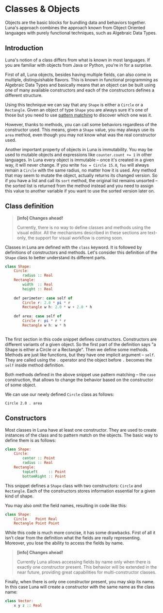 # Classes & Objects

Objects are the basic blocks for bundling data and behaviors together. Luna's approach combines the approach known from Object Oriented languages with purely functional techniques, such as Algebraic Data Types.

## Introduction

Luna's notion of a class differs from what is known in most languages. If you are familiar with objects from Java or Python, you're in for a surprise.

First of all, Luna objects, besides having multiple fields, can also come in multiple, distinguishable flavors. This is known in functional programming as Algebraic Data Types and basically means that an object can be built using one of many available constructors and each of the constructors defines a different structure.

Using this technique we can say that any `Shape` is either a `Circle` or a `Rectangle`. Given an object of type `Shape` you are always sure it's one of those but you need to use [pattern matching](constructors.md) to discover which one was it.

However, thanks to methods, you can call some behaviors regardless of the constructor used. This means, given a `Shape` value, you may always use its `area` method, even though you may not know what was the real constructor used.

Another important property of objects in Luna is immutability. You may be used to mutable objects and expressions like `counter.count += 1` in other languages. In Luna every object is immutable – once it's created in a given way, it will never change. If you write `foo = Circle 15.0`, `foo` will always remain a `Circle` with the same radius, no matter how it is used. Any method that may seem to mutate the object, actually returns its changed version. So if you have a list and call its `sort` method, the original list remains unsorted – the sorted list is returned from the method instead and you need to assign this value to another variable if you want to use the sorted version later on.

## Class definition

> **[info] Changes ahead!**
>
> Currently, there is no way to define classes and methods using the visual editor. All the mechanisms described in these sections are text-only, the support for visual workflow is coming soon.

Classes in Luna are defined with the `class` keyword. It is followed by definitions of constructors and methods. Let's consider this definition of the `Shape` class to better understand its different parts.

```haskell
class Shape:
    Circle:
        radius :: Real
    Rectangle:
        width  :: Real
        height :: Real
    
    def perimeter: case self of
        Circle r: 2.0 * pi * r
        Rectangle w h: 2.0 * w + 2.0 * h
    
    def area: case self of
        Circle r: pi * r * r
        Rectangle w h: w * h
    
```

The first section in this code snippet defines constructors. Constructors are different variants of a given object. So the first part of the definition says "a Shape is either a Circle or a Rectangle". Then we define some methods. Methods are just like functions, but they have one implicit argument – `self`. They are called using the `.` operator and the object before `.` becomes the `self` inside method definition.

Both methods defined in the above snippet use pattern matching – the `case` construction, that allows to change the behavior based on the constructor of some object.

We can use our newly defined `Circle` class as follows:

```Circle 2.0 . area```

## Constructors

Most classes in Luna have at least one constructor. They are used to create instances of the class and to pattern match on the objects. The basic way to define them is as follows:

```haskell
class Shape:
    Circle:
        center :: Point
        radius :: Real
    Rectangle:
        topLeft     :: Point
        bottomRight :: Point
```

This snippet defines a `Shape` class with two constructors: `Circle` and `Rectangle`. Each of the constructors stores information essential for a given kind of shape.

You may also omit the field names, resulting in code like this:

```haskell
class Shape:
    Circle    Point Real
    Rectangle Point Point
```

While this code is much more concise, it has some drawbacks. First of all it isn't clear from the definition what the fields are really representing. Moreover, you lose the ability to access the fields by name.

> **[info] Changes ahead!**
>
> Currently Luna allows accessing fields by name only when there is exactly one constructor present. This behavior will be extended in the near future, providing great capabilities for multi-constructor classes.


Finally, when there is only one constructor present, you may skip its name. In this case Luna will create a constructor with the same name as the class name:

```haskell
class Vector:
    x y z :: Real
```
